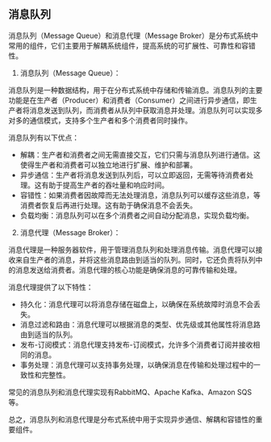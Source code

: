 ## 消息队列

消息队列（Message Queue）和消息代理（Message Broker）是分布式系统中常用的组件，它们主要用于解耦系统组件，提高系统的可扩展性、可靠性和容错性。

1.  消息队列（Message Queue）：

消息队列是一种数据结构，用于在分布式系统中存储和传输消息。消息队列的主要功能是在生产者（Producer）和消费者（Consumer）之间进行异步通信，即生产者将消息发送到队列，而消费者从队列中获取消息并处理。消息队列可以实现多对多的通信模式，支持多个生产者和多个消费者同时操作。

消息队列有以下优点：

-   解耦：生产者和消费者之间无需直接交互，它们只需与消息队列进行通信。这使得生产者和消费者可以独立地进行扩展、维护和部署。
-   异步通信：生产者将消息发送到队列后，可以立即返回，无需等待消费者处理。这有助于提高生产者的吞吐量和响应时间。
-   容错性：如果消费者因故障而无法处理消息，消息队列可以缓存这些消息，等消费者恢复后再进行处理。这有助于确保消息不会丢失。
-   负载均衡：消息队列可以在多个消费者之间自动分配消息，实现负载均衡。

2.  消息代理（Message Broker）：

消息代理是一种服务器软件，用于管理消息队列和处理消息传输。消息代理可以接收来自生产者的消息，并将这些消息路由到适当的队列。同时，它还负责将队列中的消息发送给消费者。消息代理的核心功能是确保消息的可靠传输和处理。

消息代理提供了以下特性：

-   持久化：消息代理可以将消息存储在磁盘上，以确保在系统故障时消息不会丢失。
-   消息过滤和路由：消息代理可以根据消息的类型、优先级或其他属性将消息路由到适当的队列。
-   发布-订阅模式：消息代理支持发布-订阅模式，允许多个消费者订阅并接收相同的消息。
-   事务处理：消息代理可以支持事务处理，以确保消息在传输和处理过程中的一致性和完整性。

常见的消息队列和消息代理实现有RabbitMQ、Apache Kafka、Amazon SQS等。

总之，消息队列和消息代理是分布式系统中用于实现异步通信、解耦和容错性的重要组件。

